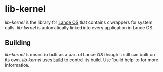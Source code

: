 # lib-kernel
*lib-kernel* is the library for [Lance OS](https://github.com/shipsimfan/los-rs) that contains c wrappers for system calls. *lib-kernel* is automatically linked into every application in Lance OS.

## Building
*lib-kernel* is meant to built as a part of Lance OS though it still can built on its own. *lib-kernel* uses [build](https://github.com/shipsimfan/build) to control its build. Use 'build help' to for more information.